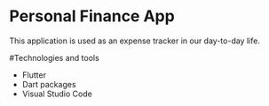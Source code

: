 # Personal Finance App

This application is used as an expense tracker in our day-to-day life. 

#Technologies and tools

 - Flutter
 - Dart packages
 - Visual Studio Code


